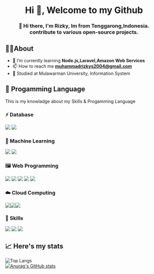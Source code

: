 <h1 align="center">Hi 👋, Welcome to my Github</h1>
<h3 align="center">🚀 Hi there, I'm Rizky, Im from Tenggarong,Indonesia. contribute to various open-source projects.</h3>


## 🦸‍♂️About

- 🧩 I’m currently learning **Node.js,Laravel,Amazon Web Services**
- 📫 How to reach me **muhammadrizkys2004@gmail.com**
- 🏫 Studied at Mulawarman University, Information System


## 📝 Progamming Language
This is my knowladge about my Skills & Progamming Language

### ⚡ Database
<img src="https://img.shields.io/badge/MySQL-005C84?style=for-the-badge&logo=mysql&logoColor=white"> <img src="https://img.shields.io/badge/MariaDB-003545?style=for-the-badge&logo=mariadb&logoColor=white">

### 💾 Machine Learning
<img src="https://img.shields.io/badge/python-3670A0?style=for-the-badge&logo=python&logoColor=ffdd54"> <img src="https://img.shields.io/badge/C++-00599C?style=flat-square&logo=C%2B%2B&logoColor=white">

### 🖼️ Web Programming
<img src="https://shields.io/badge/JavaScript-F7DF1E?logo=JavaScript&logoColor=000&style=flat-square"> <img src="https://shields.io/badge/react-black?logo=react&style=for-the-badge"> <img src="https://img.shields.io/badge/HTML5-E34F26?style=flat-square&logo=HTML5&logoColor=white"> <img src="https://img.shields.io/badge/TypeScript-007ACC?style=for-the-badge&logo=typescript&logoColor=white"> <img src="https://img.shields.io/badge/Tailwind_CSS-38B2AC?style=for-the-badge&logo=tailwind-css&logoColor=white">

### ☁️ Cloud Computing
<img src="https://img.shields.io/badge/Amazon_AWS-232F3E?style=for-the-badge&logo=amazon-aws&logoColor=white"><img src="https://img.shields.io/badge/Google_Cloud-4285F4?style=for-the-badge&logo=google-cloud&logoColor=white"><img src="https://img.shields.io/badge/Microsoft_Azure-0089D6?style=for-the-badge&logo=microsoft-azure&logoColor=white">

### 📗 Skills
<img src="https://img.shields.io/badge/Java-ED8B00?style=for-the-badge&logo=openjdk&logoColor=white"> <img src="https://img.shields.io/badge/Ubuntu-E95420?style=for-the-badge&logo=Ubuntu&logoColor=white"> <img src="https://img.shields.io/badge/PHP-777BB4?style=for-the-badge&logo=php&logoColor=white">


## 📈 Here's my stats

![Top Langs](https://github-readme-stats.vercel.app/api/top-langs/?username=yezkyy&theme=tokyonight&layout=compact) <br>
[![Anurag's GitHub stats](https://github-readme-stats.vercel.app/api?username=yezkyy&show_icons=true&theme=tokyonight)](https://github.com/anuraghazra/github-readme-stats)
